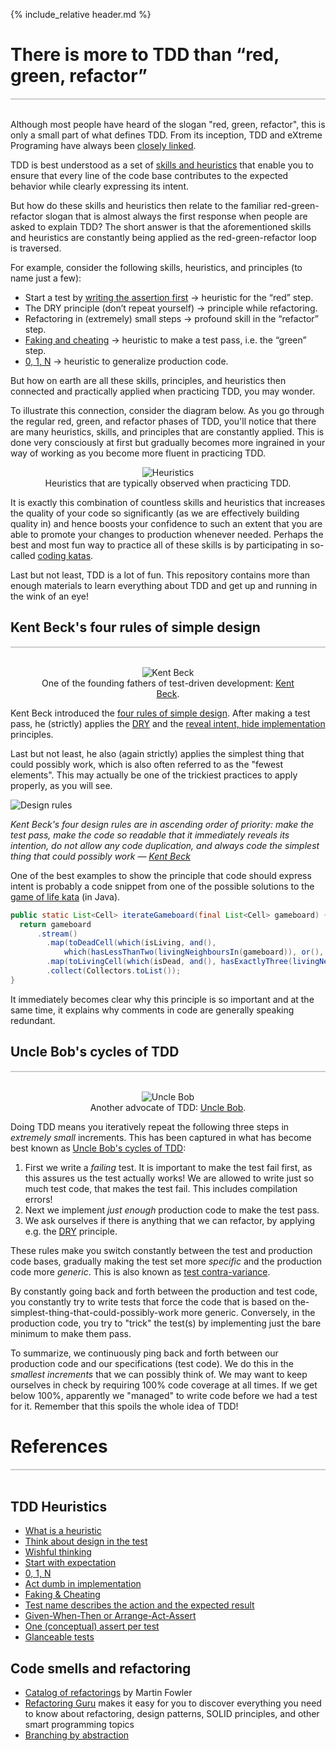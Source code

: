 {% include_relative header.md %}

# There is more to TDD than “red, green, refactor”
<div style="border-top: 2px solid #cccccc"><br/></div>

Although most people have heard of the slogan "red, green, refactor", 
this is only a small part of what defines TDD. From its inception, 
TDD and eXtreme Programing have always been 
[closely linked](https://www.thoughtworks.com/en-sg/insights/blog/testing/xp-tdd). 

TDD is best understood as a set of 
[skills and heuristics](https://www.qwan.eu/blog-by-tag#tag-test-driven-development) 
that enable you to ensure that every line of the code base contributes to the expected 
behavior while clearly expressing its intent.

But how do these skills and heuristics then relate to the familiar red-green-refactor 
slogan that is almost always the first response when people are asked to explain TDD? 
The short answer is that the aforementioned skills and heuristics are constantly 
being applied as the red-green-refactor loop is traversed.

For example, consider the following skills, heuristics, and principles (to name just a few):

- Start a test by [writing the assertion first](https://www.qwan.eu/2021/07/05/tdd-start-with-expectation.html) → heuristic for the “red” step.
- The DRY principle (don’t repeat yourself) → principle while refactoring.
- Refactoring in (extremely) small steps → profound skill in the “refactor” step.
- [Faking and cheating](https://www.qwan.eu/2021/07/20/tdd-faking-cheating.html) → heuristic to make a test pass, i.e. the “green” step.
- [0, 1, N](https://www.qwan.eu/2021/07/09/tdd-0-1-n.html) → heuristic to generalize production code.

But how on earth are all these skills, principles, and heuristics then connected and 
practically applied when practicing TDD, you may wonder. 

To illustrate this connection, consider the diagram below. 
As you go through the regular red, green, and refactor phases of TDD, 
you'll notice that there are many heuristics, skills, and principles 
that are constantly applied. This is done very consciously at first but 
gradually becomes more ingrained in your way of working as you become more 
fluent in practicing TDD.

<figure style="float: center; text-align: center;">
  <img alt="Heuristics" src="https://github.com/zhendrikse/tdd/raw/master/assets/heuristics.png?raw=true"/>
  <figcaption>Heuristics that are typically observed when practicing TDD.</figcaption>
</figure>
<p style="clear: both;"></p>

It is exactly this combination of countless skills and heuristics that increases the 
quality of your code so significantly (as we are effectively building quality in) 
and hence boosts your confidence to such an extent that you are able to 
promote your changes to production whenever needed.
Perhaps the best and most fun way to practice all of these skills is by 
participating in so-called [coding katas](https://www.hendrikse.name/tdd/Coding-Katas).

Last but not least, TDD is a lot of fun. This repository contains more than enough
materials to learn everything about TDD and get up and running
in the wink of an eye!

## Kent Beck's four rules of simple design
<div style="border-top: 2px solid #cccccc"><br/></div>

<figure style="float: center; text-align: center;">
  <img alt="Kent Beck" src="https://github.com/zhendrikse/tdd/blob/master/assets/kent_beck.png?raw=true"/>
  <figcaption>One of the founding fathers of test-driven development: <a href="https://en.wikipedia.org/wiki/Kent_Beck">Kent Beck</a>.
  </figcaption>
</figure>
<p style="clear: both;"></p>

Kent Beck introduced the [four rules of simple design](https://martinfowler.com/bliki/BeckDesignRules.html).
After making a test pass, he (strictly) applies the [DRY](https://en.wikipedia.org/wiki/Don%27t_repeat_yourself) 
and the [reveal intent, hide implementation](https://dev.to/codingunicorn/reveal-intent-hide-implementation-42lc) 
principles.

Last but not least, he also (again strictly) applies the simplest thing that could possibly work,
which is also often referred to as the "fewest elements". 
This may actually be one of the trickiest practices to apply properly, as you will see.

![Design rules](https://github.com/zhendrikse/tdd/blob/master/assets/design_rules.png?raw=true)

_Kent Beck's four design rules are in ascending order of priority: make the test pass, make the code so readable that it immediately reveals its intention, do not allow any code duplication, and always code the simplest thing that could possibly work &mdash; [Kent Beck](https://en.wikipedia.org/wiki/Kent_Beck)_

One of the best examples to show the principle that code should express intent is probably 
a code snippet from one of the possible solutions to the
[game of life kata](https://github.com/zhendrikse/tdd/blob/master/tdd-katas/game-of-life/game-of-life-java/README.md) (in Java). 

```java
public static List<Cell> iterateGameboard(final List<Cell> gameboard) {
  return gameboard
      .stream()
        .map(toDeadCell(which(isLiving, and(), 
            which(hasLessThanTwo(livingNeighboursIn(gameboard)), or(), hasMoreThanThree(livingNeighboursIn(gameboard))))))
        .map(toLivingCell(which(isDead, and(), hasExactlyThree(livingNeighboursIn(gameboard)))))
        .collect(Collectors.toList());
}
```

It immediately becomes clear why this principle is so important and 
at the same time, it explains why comments in code are 
generally speaking redundant.

## Uncle Bob's cycles of TDD
<div style="border-top: 2px solid #cccccc"><br/></div>

<figure style="float: center; text-align: center;">
  <img alt="Uncle Bob" src="https://github.com/zhendrikse/tdd/blob/master/assets/uncle-bob.png?raw=true"/>
  <figcaption>Another advocate of TDD: <a href="https://en.wikipedia.org/wiki/Robert_C._Martin">Uncle Bob</a>.
  </figcaption>
</figure>
<p style="clear: both;"></p>

Doing TDD means you iteratively repeat the following three steps in _extremely small_ increments.
This has been captured in what has become best known as
[Uncle Bob's cycles of TDD](https://blog.cleancoder.com/uncle-bob/2014/12/17/TheCyclesOfTDD.html):

1. First we write a _failing_ test. It is important to make the test fail first, 
   as this assures us the test actually works! We are allowed to write just so much 
   test code, that makes the test fail. This includes compilation errors!
2. Next we implement _just enough_ production code to make the test pass.
3. We ask ourselves if there is anything that we can refactor, 
   by applying e.g. the [DRY](https://en.wikipedia.org/wiki/Don%27t_repeat_yourself) principle.

These rules make you switch constantly between the test and production 
code bases, gradually making the test set more _specific_ and the 
production code more _generic_. This is also known as 
[test contra-variance](https://blog.cleancoder.com/uncle-bob/2017/10/03/TestContravariance.html).

By constantly going back and forth between the production and test code, 
you constantly try to write tests that force the code that is based
on the-simplest-thing-that-could-possibly-work more generic. 
Conversely, in the production code, you try to "trick" the test(s)
by implementing just the bare minimum to make them pass.

To summarize, we continuously ping back and forth between our production code 
and our specifications (test code). We do this in the _smallest increments_ 
that we can possibly think of. We may want to keep ourselves in check by requiring 100% 
code coverage at all times. If we get below 100%, apparently we "managed" to write code 
before we had a test for it. Remember that this spoils the whole idea of TDD!

# References
<div style="border-top: 2px solid #cccccc"><br/></div>

## TDD Heuristics
- [What is a heuristic](https://www.qwan.eu/2021/10/13/what-is-a-heuristic.html) 
- [Think about design in the test](https://www.qwan.eu/2021/06/28/tdd-think-about-design-in-test.html)
- [Wishful thinking](https://www.qwan.eu/2021/07/01/tdd-wishful-thinking.html)
- [Start with expectation](https://www.qwan.eu/2021/07/05/tdd-start-with-expectation.html)
- [0, 1, N](https://www.qwan.eu/2021/07/09/tdd-0-1-n.html)
- [Act dumb in implementation](https://www.qwan.eu/2021/07/12/tdd-act-dumb-in-implementation.html)
- [Faking & Cheating](https://www.qwan.eu/2021/07/20/tdd-faking-cheating.html)
- [Test name describes the action and the expected result](https://www.qwan.eu/2021/07/27/tdd-naming-tests.html)
- [Given-When-Then or Arrange-Act-Assert](https://www.qwan.eu/2021/09/02/tdd-given-when-then.html)
- [One (conceptual) assert per test](https://www.qwan.eu/2021/08/27/tdd-one-assert-per-test.html)
- [Glanceable tests](https://www.qwan.eu/2021/09/27/tdd-glanceable-tests.html)

## Code smells and refactoring
- [Catalog of refactorings](https://refactoring.com/catalog/) by Martin Fowler
- [Refactoring Guru](https://refactoring.guru/) makes it easy for you to discover everything you need to know about refactoring, design patterns, SOLID principles, and other smart programming topics
- [Branching by abstraction](https://www.martinfowler.com/bliki/BranchByAbstraction.html)
